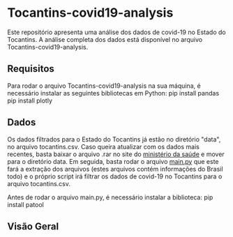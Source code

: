 # Tocantins-covid19-analysis

Este repositório apresenta uma análise dos dados de covid-19 no Estado do Tocantins. A análise completa dos dados está disponível no arquivo Tocantins-covid19-analysis.

## Requisitos

Para rodar o arquivo Tocantins-covid19-analysis na sua máquina, é necessário instalar as seguintes bibliotecas em Python:
pip install pandas
pip install plotly

## Dados

Os dados filtrados para o Estado do Tocantins já estão no diretório "data", no arquivo tocantins.csv. Caso queira atualizar com os dados mais recentes, basta baixar o arquivo .rar no site do [ministério da saúde](https://covid.saude.gov.br/) e mover para o diretório data. Em seguida, basta rodar o arquivo [main.py](main.py) que este fará a extração dos arquivos (estes arquivos contém informações do Brasil todo) e o próprio script irá filtrar os dados de covid-19 no Tocantins para o arquivo tocantins.csv.

Antes de rodar o arquivo main.py, é necessário instalar a biblioteca:
pip install patool

## Visão Geral


